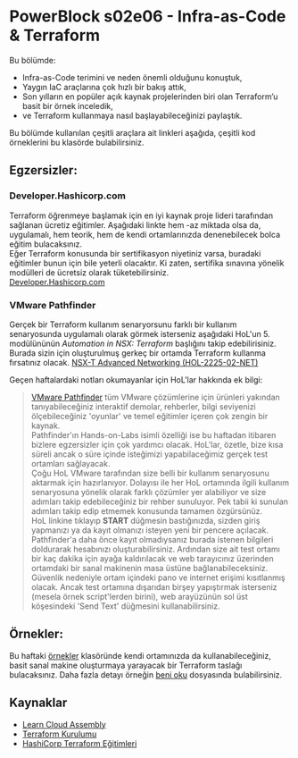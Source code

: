 # PowerBlock s02e06 - Infra-as-Code & Terraform

Bu bölümde:
- Infra-as-Code terimini ve neden önemli olduğunu konuştuk,
- Yaygın IaC araçlarına çok hızlı bir bakış attık,
- Son yılların en popüler açık kaynak projelerinden biri olan Terraform’u basit bir örnek inceledik,
- ve Terraform kullanmaya nasıl başlayabileceğinizi paylaştık.

Bu bölümde kullanılan çeşitli araçlara ait linkleri aşağıda, çeşitli kod örneklerini bu klasörde bulabilirsiniz.

## Egzersizler:
### Developer.Hashicorp.com
Terraform öğrenmeye başlamak için en iyi kaynak proje lideri tarafından sağlanan ücretiz eğitimler. Aşağıdaki linkte hem -az miktada olsa da, uygulamalı, hem teorik, hem de kendi ortamlarınızda denenebilecek bolca eğitim bulacaksınız.  
Eğer Terraform konusunda bir sertifikasyon niyetiniz varsa, buradaki eğitimler bunun için bile yeterli olacaktır. Ki zaten, sertifika sınavına yönelik modülleri de ücretsiz olarak tüketebilirsiniz.  
[Developer.Hashicorp.com](https://developer.hashicorp.com/terraform/tutorials)

### VMware Pathfinder
Gerçek bir Terraform kullanım senaryorsunu farklı bir kullanım senaryosunda uygulamalı olarak görmek isterseniz aşağıdaki HoL'un 5. modülününün *Automation in NSX: Terraform* başlığını takip edebilirisiniz. Burada sizin için oluşturulmuş gerkeç bir ortamda Terraform kullanma fırsatınız olacak.
[NSX-T Advanced Networking (HOL-2225-02-NET)](https://pathfinder.vmware.com/v3/activity/nsx_adv_hol)

Geçen haftalardaki notları okumayanlar için HoL'lar hakkında ek bilgi:

> [VMware Pathfinder](https://pathfinder.vmware.com) tüm VMware çözümlerine için ürünleri yakından tanıyabileceğiniz interaktif demolar, rehberler, bilgi seviyenizi ölçebileceğiniz 'oyunlar' ve temel eğitimler içeren çok zengin bir kaynak.  
Pathfinder'ın Hands-on-Labs isimli özelliği ise bu haftadan itibaren bizlere egzersizler için çok yardımcı olacak. HoL'lar, özetle, bize kısa süreli ancak o süre içinde isteğimizi yapabilaceğimiz gerçek test ortamları sağlayacak.  
Çoğu HoL VMware tarafından size belli bir kullanım senaryosunu aktarmak için hazırlanıyor. Dolayısı ile her HoL ortamında ilgili kullanım senaryosuna yönelik olarak farklı çözümler yer alabiliyor ve size adımları takip edebileceğiniz bir rehber sunuluyor. Pek tabii ki sunulan adımları takip edip etmemek konusunda tamamen özgürsünüz.  
HoL linkine tıklayıp **START** düğmesin bastığınızda, sizden giriş yapmanızı ya da kayıt olmanızı isteyen yeni bir pencere açılacak. Pathfinder'a daha önce kayıt olmadıysanız burada istenen bilgileri doldurarak hesabınızı oluşturabilirsiniz. Ardından size ait test ortamı bir kaç dakika için ayağa kaldırılacak ve web tarayıcınız üzerinden ortamdaki bir sanal makinenin masa üstüne bağlanabileceksiniz.  
Güvenlik nedeniyle ortam içindeki pano ve internet erişimi kısıtlanmış olacak. Ancak test ortamına dışarıdan birşey yapıştırmak isterseniz (mesela örnek script'lerden birini), web arayüzünün sol üst köşesindeki 'Send Text' düğmesini kullanabilirsiniz.

## Örnekler:
Bu haftaki [örnekler](./Ornekler/) klasöründe kendi ortamınızda da kullanabileceğiniz, basit sanal makine oluşturmaya yarayacak bir Terraform taslağı bulacaksınız. Daha fazla detayı örneğin [beni oku](./Ornekler/vSphere%20with%20Terraform/README.md) dosyasında bulabilirsiniz.

## Kaynaklar
- [Learn Cloud Assembly](https://learncloudassembly.github.io/)
- [Terraform Kurulumu](https://developer.hashicorp.com/terraform/downloads)
- [HashiCorp Terraform Eğitimleri](https://developer.hashicorp.com/terraform/tutorials#get-started)